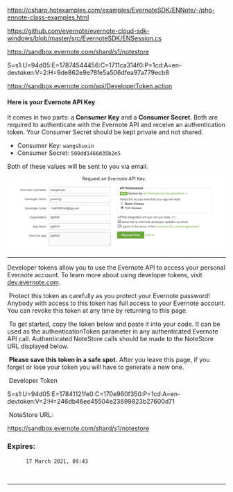 https://csharp.hotexamples.com/examples/EvernoteSDK/ENNote/-/php-ennote-class-examples.html



https://github.com/evernote/evernote-cloud-sdk-windows/blob/master/src/EvernoteSDK/ENSession.cs







https://sandbox.evernote.com/shard/s1/notestore

S=s1:U=94d05:E=17874544456:C=1711ca314f0:P=1cd:A=en-devtoken:V=2:H=9de862e9e78fe5a506dfea97a779ecb8

https://sandbox.evernote.com/api/DeveloperToken.action



#### Here is your Evernote API Key

It comes in two parts: a **Consumer Key** and a **Consumer Secret**. Both are required to authenticate with the Evernote API and receive an  authentication token. Your Consumer Secret should be kept private and  not shared.

- Consumer Key: `wangshuxin`
- Consumer Secret: `500dd1466d35b2e5`

Both of these values will be sent to you via email.





![image-20200328164955725](dev.assets/image-20200328164955725.png)

-------




Developer tokens allow you to use the Evernote API to access your personal Evernote account.        To learn more about using developer tokens, visit [dev.evernote.com](http://dev.evernote.com/documentation/cloud/chapters/Authentication.php).      

​          Protect this token as carefully as you protect your Evernote password!           Anybody with access to this token has full access to your Evernote account.          You can revoke this token at any time by returning to this page.        

​          To get started, copy the token below and paste it into your code.           It can be used as the authenticationToken parameter in any authenticated Evernote API call.           Authenticated NoteStore calls should be made to the NoteStore URL displayed below.        

​          **Please save this token in a safe spot.** After you leave this page,          if you forget or lose your token you will have to generate a new one.        

​          Developer Token          

S=s1:U=94d05:E=17841121fe0:C=170e960f350:P=1cd:A=en-devtoken:V=2:H=246db46ee45504e23699823b27600d71

​            NoteStore URL:            

https://sandbox.evernote.com/shard/s1/notestore

### Expires:


          17 March 2021, 09:43        

​        







----









